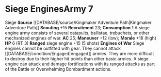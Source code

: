 ﻿---
ac: '25'
hp: '6'
id: '4'
level: '7'
name: Siege Engines
rarity: Common
source: '[[DATABASE/source/Kingmaker Adventure Path|Kingmaker Adventure Path]]'
trait:
- '[[DATABASE/trait/Siege|Siege]]'
type: Warfare Army

---
# Siege Engines<span class="item-type">Army 7</span>

<span class="item-trait">Siege</span>
**Source** [[DATABASE/source/Kingmaker Adventure Path|Kingmaker Adventure Path]]
**Scouting** +15
**Recruitment** 23; **Consumption** 1
A siege engine army consists of several catapults, ballistae, trebuchets, or other mechanized engines of war.
**AC** 25; **Maneuver** +12 (low); **Morale** +18 (high)
**HP** 6 (RT 3)
**Ranged** siege engine +15 (5 shots)
**Engines of War** Siege engines cannot be outfitted with gear. They cannot attack [[DATABASE/condition/Engaged|engaged]] armies. They are more difficult to destroy due to their higher hit points than other basic armies. A siege engine can attack and damage fortifications with its ranged attacks as part of the Battle or Overwhelming Bombardment actions.